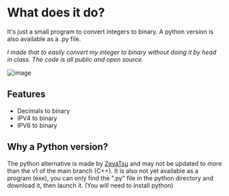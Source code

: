 # What does it do?
It's just a small program to convert integers to binary.
A python version is also available as a .py file.

*I made that to easily convert my integer to binary without doing it by head in class. The code is all public and open source.*

![image](https://github.com/LoulouNoLegend/Integer2Bits/assets/40952934/5cd83234-423e-4434-8908-230f62720d9b)


## Features
 - Decimals to binary
 - IPV4 to binary
 - IPV6 to binary


## Why a Python version?
The python alternative is made by [ZeyaTsu](https://github.com/ZeyaTsu) and may not be updated to more than the v1 of the main branch (C++).
It is also not yet available as a program (exe), you can only find the ".py" file in the python directory and download it, then launch it. (You will need to install python)
